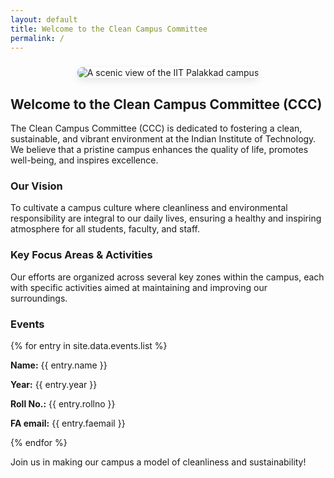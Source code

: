 ```yaml
---
layout: default
title: Welcome to the Clean Campus Committee
permalink: /
---
```


<div class="page-hero-image">
  <img src="{{ '/assets/images/ccchome1.png' | relative_url }}" alt="A scenic view of the IIT Palakkad campus">
</div>

## Welcome to the Clean Campus Committee (CCC)

The Clean Campus Committee (CCC) is dedicated to fostering a clean, sustainable, and vibrant environment at the Indian Institute of Technology. We believe that a pristine campus enhances the quality of life, promotes well-being, and inspires excellence.



### Our Vision
To cultivate a campus culture where cleanliness and environmental responsibility are integral to our daily lives, ensuring a healthy and inspiring atmosphere for all students, faculty, and staff.



### Key Focus Areas & Activities

Our efforts are organized across several key zones within the campus, each with specific activities aimed at maintaining and improving our surroundings.

### Events

{% for entry in site.data.events.list %}
  <div>
    <p><strong>Name:</strong> {{ entry.name }}</p>
    <p><strong>Year:</strong> {{ entry.year }}</p>
    <p><strong>Roll No.:</strong> {{ entry.rollno }}</p>
    <p><strong>FA email:</strong> {{ entry.faemail }}</p>
  </div>
{% endfor %}


<style>
.page-hero-image {
  margin-top: 1.5rem;    /* Space above the image */
  margin-bottom: 1.5rem; /* Space below the image */
  text-align: center;    /* Centers the image if it's narrower than the container */
}

.page-hero-image img {
  max-width: 100%;       /* Ensures image is responsive and doesn't overflow */
  height: auto;          /* Maintains aspect ratio */
  max-height: 450px;     /* Optional: Constrains the image height. Adjust as needed. */
  border-radius: 8px;    /* Optional: Adds rounded corners */
  box-shadow: 0 4px 12px rgba(0,0,0,0.1); /* Optional: Adds a subtle shadow */
}
.button-link {
  display: inline-block;
  background-color: var(--text-yellow);
  color: var(--white);
  padding: 0.6rem 1.2rem;
  text-decoration: none;
  border-radius: 5px;
  font-weight: 600;
  transition: background-color 0.3s ease;
}
.button-link:hover {
  background-color: var(--text-yellow-hover);
  color: var(--white);
}
</style>


Join us in making our campus a model of cleanliness and sustainability!